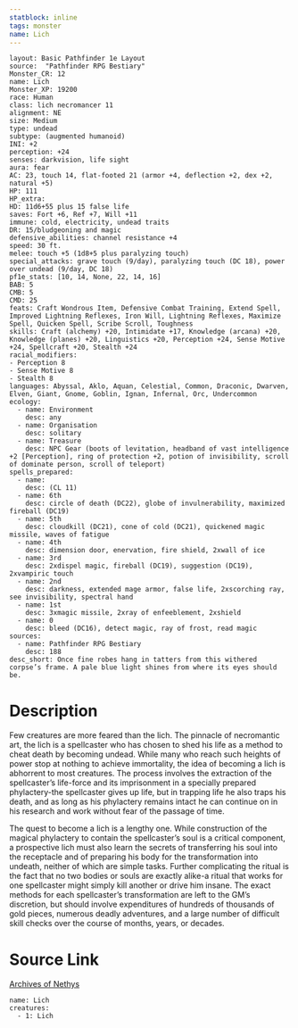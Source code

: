 ```yaml
---
statblock: inline
tags: monster
name: Lich
---
```

```statblock
layout: Basic Pathfinder 1e Layout
source:  "Pathfinder RPG Bestiary"
Monster_CR: 12
name: Lich
Monster_XP: 19200
race: Human
class: lich necromancer 11
alignment: NE
size: Medium
type: undead
subtype: (augmented humanoid)
INI: +2
perception: +24
senses: darkvision, life sight
aura: fear
AC: 23, touch 14, flat-footed 21 (armor +4, deflection +2, dex +2, natural +5)
HP: 111
HP_extra: 
HD: 11d6+55 plus 15 false life
saves: Fort +6, Ref +7, Will +11
immune: cold, electricity, undead traits
DR: 15/bludgeoning and magic
defensive_abilities: channel resistance +4
speed: 30 ft.
melee: touch +5 (1d8+5 plus paralyzing touch)
special_attacks: grave touch (9/day), paralyzing touch (DC 18), power over undead (9/day, DC 18)
pf1e_stats: [10, 14, None, 22, 14, 16]
BAB: 5
CMB: 5
CMD: 25
feats: Craft Wondrous Item, Defensive Combat Training, Extend Spell, Improved Lightning Reflexes, Iron Will, Lightning Reflexes, Maximize Spell, Quicken Spell, Scribe Scroll, Toughness
skills: Craft (alchemy) +20, Intimidate +17, Knowledge (arcana) +20, Knowledge (planes) +20, Linguistics +20, Perception +24, Sense Motive +24, Spellcraft +20, Stealth +24
racial_modifiers:
- Perception 8
- Sense Motive 8
- Stealth 8
languages: Abyssal, Aklo, Aquan, Celestial, Common, Draconic, Dwarven, Elven, Giant, Gnome, Goblin, Ignan, Infernal, Orc, Undercommon
ecology:
  - name: Environment
    desc: any
  - name: Organisation
    desc: solitary
  - name: Treasure
    desc: NPC Gear (boots of levitation, headband of vast intelligence +2 [Perception], ring of protection +2, potion of invisibility, scroll of dominate person, scroll of teleport)
spells_prepared:
  - name:
    desc: (CL 11)
  - name: 6th
    desc: circle of death (DC22), globe of invulnerability, maximized fireball (DC19)
  - name: 5th
    desc: cloudkill (DC21), cone of cold (DC21), quickened magic missile, waves of fatigue
  - name: 4th
    desc: dimension door, enervation, fire shield, 2xwall of ice
  - name: 3rd
    desc: 2xdispel magic, fireball (DC19), suggestion (DC19), 2xvampiric touch
  - name: 2nd
    desc: darkness, extended mage armor, false life, 2xscorching ray, see invisibility, spectral hand
  - name: 1st
    desc: 3xmagic missile, 2xray of enfeeblement, 2xshield
  - name: 0
    desc: bleed (DC16), detect magic, ray of frost, read magic
sources:
  - name: Pathfinder RPG Bestiary
    desc: 188
desc_short: Once fine robes hang in tatters from this withered corpse’s frame. A pale blue light shines from where its eyes should be.
```
# Description
Few creatures are more feared than the lich. The pinnacle of necromantic art, the lich is a spellcaster who has chosen to shed his life as a method to cheat death by becoming undead. While many who reach such heights of power stop at nothing to achieve immortality, the idea of becoming a lich is abhorrent to most creatures. The process involves the extraction of the spellcaster’s life-force and its imprisonment in a specially prepared phylactery-the spellcaster gives up life, but in trapping life he also traps his death, and as long as his phylactery remains intact he can continue on in his research and work without fear of the passage of time.

The quest to become a lich is a lengthy one. While construction of the magical phylactery to contain the spellcaster’s soul is a critical component, a prospective lich must also learn the secrets of transferring his soul into the receptacle and of preparing his body for the transformation into undeath, neither of which are simple tasks. Further complicating the ritual is the fact that no two bodies or souls are exactly alike-a ritual that works for one spellcaster might simply kill another or drive him insane. The exact methods for each spellcaster’s transformation are left to the GM’s discretion, but should involve expenditures of hundreds of thousands of gold pieces, numerous deadly adventures, and a large number of difficult skill checks over the course of months, years, or decades.
# Source Link
[Archives of Nethys](https://aonprd.com/MonsterDisplay.aspx?ItemName=Lich)
```encounter-table
name: Lich
creatures:
  - 1: Lich
```

